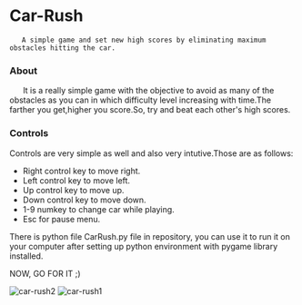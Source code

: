 # Car-Rush
       A simple game and set new high scores by eliminating maximum obstacles hitting the car.
<h3><strong>About</strong></h3>
<p>&nbsp&nbsp&nbsp&nbsp&nbsp  It is a really simple game with the objective to avoid as many of the obstacles as you can in which difficulty level increasing with time.The farther you get,higher you score.So, try and beat each other's high scores.</p>
<h3><strong>Controls</strong></h3>
<p>Controls are very simple as well and also very intutive.Those are as follows:</p>                                            <ul>      
<li>Right control key to move right.</li>                                                                                       <li>Left control key to move left.</li>                                                                                         <li>Up control key to move up.</li>                                                                                           
<li>Down control key to move down.</li>                                                                                         <li>1-9 numkey to change car while playing.</li>                                                                                     <li>Esc for pause menu.</li>                                                                                                   </ul>                                                                                                                           
<p>There is python file CarRush.py file in repository, you can use it to run it on your computer after setting up python environment with pygame library installed.</p>

<p>NOW, GO FOR IT ;)</p>

![car-rush2](https://user-images.githubusercontent.com/30490269/38175784-cb6cc0b0-35ff-11e8-97eb-d499019e4204.jpg)
![car-rush1](https://user-images.githubusercontent.com/30490269/38175785-cc0dc44c-35ff-11e8-88b3-7a2048cbab2c.jpg)
